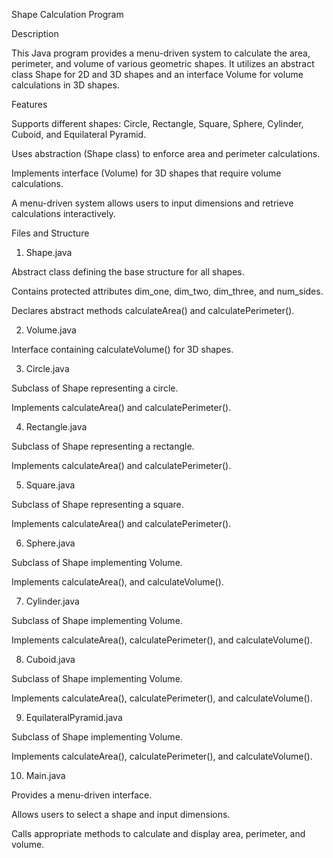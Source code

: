 Shape Calculation Program

Description

This Java program provides a menu-driven system to calculate the area, perimeter, and volume of various geometric shapes. It utilizes an abstract class Shape for 2D and 3D shapes and an interface Volume for volume calculations in 3D shapes.

Features

Supports different shapes: Circle, Rectangle, Square, Sphere, Cylinder, Cuboid, and Equilateral Pyramid.

Uses abstraction (Shape class) to enforce area and perimeter calculations.

Implements interface (Volume) for 3D shapes that require volume calculations.

A menu-driven system allows users to input dimensions and retrieve calculations interactively.

Files and Structure

1. Shape.java

Abstract class defining the base structure for all shapes.

Contains protected attributes dim_one, dim_two, dim_three, and num_sides.

Declares abstract methods calculateArea() and calculatePerimeter().

2. Volume.java

Interface containing calculateVolume() for 3D shapes.

3. Circle.java

Subclass of Shape representing a circle.

Implements calculateArea() and calculatePerimeter().

4. Rectangle.java

Subclass of Shape representing a rectangle.

Implements calculateArea() and calculatePerimeter().

5. Square.java

Subclass of Shape representing a square.

Implements calculateArea() and calculatePerimeter().

6. Sphere.java

Subclass of Shape implementing Volume.

Implements calculateArea(), and calculateVolume().

7. Cylinder.java

Subclass of Shape implementing Volume.

Implements calculateArea(), calculatePerimeter(), and calculateVolume().

8. Cuboid.java

Subclass of Shape implementing Volume.

Implements calculateArea(), calculatePerimeter(), and calculateVolume().

9. EquilateralPyramid.java

Subclass of Shape implementing Volume.

Implements calculateArea(), calculatePerimeter(), and calculateVolume().

10. Main.java

Provides a menu-driven interface.

Allows users to select a shape and input dimensions.

Calls appropriate methods to calculate and display area, perimeter, and volume.

